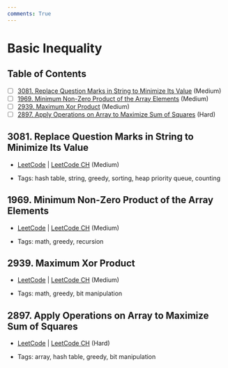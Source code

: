 ```yaml
---
comments: True
---
```


# Basic Inequality

## Table of Contents

- [ ] [3081. Replace Question Marks in String to Minimize Its Value](https://leetcode.cn/problems/replace-question-marks-in-string-to-minimize-its-value/) (Medium)
- [ ] [1969. Minimum Non-Zero Product of the Array Elements](https://leetcode.cn/problems/minimum-non-zero-product-of-the-array-elements/) (Medium)
- [ ] [2939. Maximum Xor Product](https://leetcode.cn/problems/maximum-xor-product/) (Medium)
- [ ] [2897. Apply Operations on Array to Maximize Sum of Squares](https://leetcode.cn/problems/apply-operations-on-array-to-maximize-sum-of-squares/) (Hard)

## 3081. Replace Question Marks in String to Minimize Its Value

-   [LeetCode](https://leetcode.com/problems/replace-question-marks-in-string-to-minimize-its-value/) | [LeetCode CH](https://leetcode.cn/problems/replace-question-marks-in-string-to-minimize-its-value/) (Medium)

-   Tags: hash table, string, greedy, sorting, heap priority queue, counting

## 1969. Minimum Non-Zero Product of the Array Elements

-   [LeetCode](https://leetcode.com/problems/minimum-non-zero-product-of-the-array-elements/) | [LeetCode CH](https://leetcode.cn/problems/minimum-non-zero-product-of-the-array-elements/) (Medium)

-   Tags: math, greedy, recursion

## 2939. Maximum Xor Product

-   [LeetCode](https://leetcode.com/problems/maximum-xor-product/) | [LeetCode CH](https://leetcode.cn/problems/maximum-xor-product/) (Medium)

-   Tags: math, greedy, bit manipulation

## 2897. Apply Operations on Array to Maximize Sum of Squares

-   [LeetCode](https://leetcode.com/problems/apply-operations-on-array-to-maximize-sum-of-squares/) | [LeetCode CH](https://leetcode.cn/problems/apply-operations-on-array-to-maximize-sum-of-squares/) (Hard)

-   Tags: array, hash table, greedy, bit manipulation
